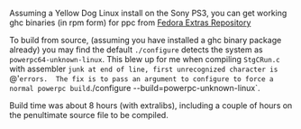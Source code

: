 
Assuming a Yellow Dog Linux install on the Sony PS3, you can get working ghc binaries (in rpm form) for ppc from 
[ Fedora Extras Repository](http://download.fedora.redhat.com/pub/fedora/linux/extras/5/ppc/repoview/G.group.html)



To build from source, (assuming you have installed a ghc binary package already) you may find the default `./configure` detects the system as `powerpc64-unknown-linux`.  This blew up for me when compiling `StgCRun.c` with assembler `junk at end of line, first unrecognized character is `@'` errors.  The fix is to pass an argument to configure to force a normal powerpc build `./configure --build=powerpc-unknown-linux`.



Build time was about 8 hours (with extralibs), including a couple of hours on the penultimate source file to be compiled.


